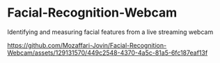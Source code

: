 # Facial-Recognition-Webcam
Identifying and measuring facial features from a live streaming webcam


https://github.com/Mozaffari-Jovin/Facial-Recognition-Webcam/assets/129131570/449c2548-4370-4a5c-81a5-6fc187eaf13f

